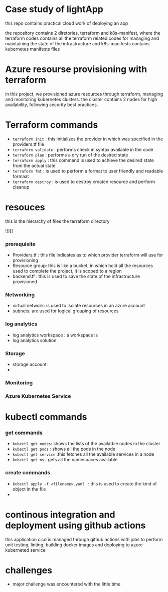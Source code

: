 # Case study of lightApp

this repo contains practical cloud work of deploying an app 

the repository contains 2 diretories, terraform and k8s-manifest, where the terraform codes contains all the terraform 
related codes for managing and maintaining the state of the infrastructure and k8s-manifests contains kubernetes
manifests files

# Azure resourse provisioning with terraform
in this project, we provisioned azure resources through terraform, managing and monitoring kubernetes clusters.
the cluster contains 2 nodes for high availability, following security best practices.


# Terraform commands
- `terraform init` : this initializes the provider in which was specified in the providers.tf file
- `terraform validate` : performs check in syntax available in the code
- `terraform plan` : performs a dry run of the desired state
- `terraform apply` : this command is used to achieve the desired state from the actual state
- `terraform fmt` : is used to perform a format to user friendly and readable formaat
- `terraform destroy` : is used to destroy created resource and perform cleanup

# resouces
this is the hierarchy of files the terraform directory


!()[]

### prerequisite
- Providers.tf : this file indicates as to which provider terraform will use for provisioning
- Resource group: this is like a bucket, in which hold all the resources used to complete the project, it is scoped to a region
- backend.tf : this is used to save the state of the infrastructure provisioned

### Networking

- virtual network: is used to isolate resources in an azure account
- subnets: are used for logical grouping of resources

### log analytics
- log analytics workspace : a workspace is
- log analytics solution

### Storage 
- storage account:
- 

### Monitoring

### Azure Kubernetes Service






# kubectl commands
### get commands
- `kubectl get nodes`: shows the lists of the availatble nodes in the cluster
- `kubectl get pods` : shows all the pods in the node
- `kubectl get service` :this fetches all the available services in a node
- `kubectl get ns` : gets all the namespaces available

### create commands
- `kubectl apply -f <filename>.yaml ` : this is used to create the kind of object in the file
- 





# continous integration and deployment using github actions
this application cicd is managed through github actions with jobs to perform unit testing,
linting, building docker images and deploying to azure kuberneted service


# challenges
- major challenge was encountered with the little time
